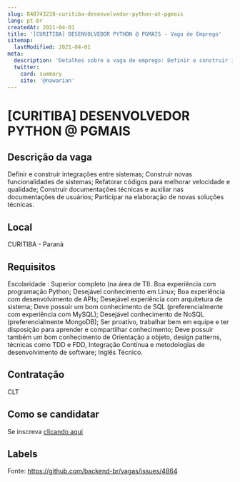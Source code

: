 ```yaml
---
slug: 848743238-curitiba-desenvolvedor-python-at-pgmais
lang: pt-br
createdAt: 2021-04-01
title: '[CURITIBA] DESENVOLVEDOR PYTHON @ PGMAIS - Vaga de Emprego'
sitemap:
  lastModified: 2021-04-01
meta:
  description: 'Detalhes sobre a vaga de emprego: Definir e construir integrações entre sistemas; Construir novas funcionalidades de sistemas; Refatorar códigos para melhorar velocidade e qualidade; Construir documentações técnicas e auxiliar nas documentações de usuários; Participar na elaboração de novas soluções técnicas.'
  twitter:
    card: summary
    site: '@nawarian'
---
```


# [CURITIBA] DESENVOLVEDOR PYTHON @ PGMAIS

## Descrição da vaga

Definir e construir integrações entre sistemas;
Construir novas funcionalidades de sistemas;
Refatorar códigos para melhorar velocidade e qualidade;
Construir documentações técnicas e auxiliar nas documentações de usuários;
Participar na elaboração de novas soluções técnicas.

## Local

CURITIBA - Paraná

## Requisitos

Escolaridade : Superior completo (na área de TI).
Boa experiência com programação Python;
Desejável conhecimento em Linux;
Boa experiência com desenvolvimento de APIs;
Desejável experiência com arquitetura de sistema;
Deve possuir um bom conhecimento de SQL (preferencialmente com experiência com MySQL);
Desejável conhecimento de NoSQL (preferencialmente MongoDB);
Ser proativo, trabalhar bem em equipe e ter disposição para aprender e compartilhar conhecimento;
Deve possuir também um bom conhecimento de Orientação a objeto, design patterns, técnicas como TDD e FDD, Integração Contínua e metodologias de desenvolvimento de software;
Inglês Técnico.

## Contratação

CLT

## Como se candidatar

Se inscreva [clicando aqui](https://www.pyjobs.com.br/job/2365)

## Labels



Fonte: https://github.com/backend-br/vagas/issues/4864
